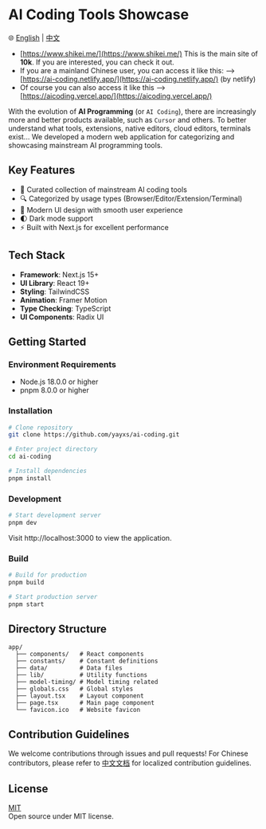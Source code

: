 # AI Coding Tools Showcase

🌐 [English](README.md) | [中文](README.zh-CN.md)

- [https://www.shikei.me/](https://www.shikei.me/) This is the main site of **10k**. If you are interested, you can check it out.
- If you are a mainland Chinese user, you can access it like this: --> [https://ai-coding.netlify.app/](https://ai-coding.netlify.app/) (by netlify)
- Of course you can also access it like this --> [https://aicoding.vercel.app/](https://aicoding.vercel.app/)

With the evolution of **AI Programming** (or `AI Coding`), there are increasingly more and better products available, such as `Cursor` and others. To better understand what tools, extensions, native editors, cloud editors, terminals exist... We developed a modern web application for categorizing and showcasing mainstream AI programming tools.

## Key Features

- 🎯 Curated collection of mainstream AI coding tools
- 🔍 Categorized by usage types (Browser/Editor/Extension/Terminal)
- 💫 Modern UI design with smooth user experience
- 🌓 Dark mode support
- ⚡ Built with Next.js for excellent performance

## Tech Stack

- **Framework**: Next.js 15+
- **UI Library**: React 19+
- **Styling**: TailwindCSS
- **Animation**: Framer Motion
- **Type Checking**: TypeScript
- **UI Components**: Radix UI

## Getting Started

### Environment Requirements

- Node.js 18.0.0 or higher
- pnpm 8.0.0 or higher

### Installation

```bash
# Clone repository
git clone https://github.com/yayxs/ai-coding.git

# Enter project directory
cd ai-coding

# Install dependencies
pnpm install
```

### Development

```bash
# Start development server
pnpm dev
```

Visit http://localhost:3000 to view the application.

### Build

```bash
# Build for production
pnpm build

# Start production server
pnpm start
```

## Directory Structure

```
app/
  ├── components/   # React components
  ├── constants/    # Constant definitions
  ├── data/         # Data files
  ├── lib/          # Utility functions
  ├── model-timing/ # Model timing related
  ├── globals.css   # Global styles
  ├── layout.tsx    # Layout component
  ├── page.tsx      # Main page component
  └── favicon.ico   # Website favicon
```

## Contribution Guidelines

We welcome contributions through issues and pull requests! For Chinese contributors, please refer to [中文文档](README.zh-CN.md) for localized contribution guidelines.

## License

[MIT](LICENSE)  
Open source under MIT license.

